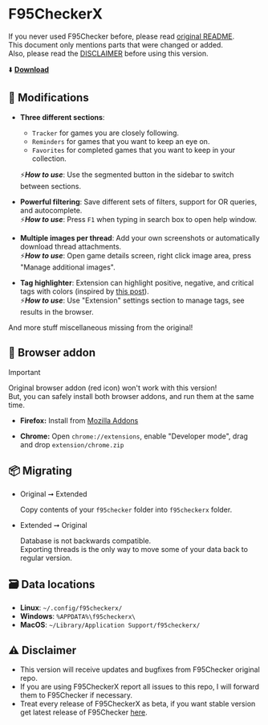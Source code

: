 # F95CheckerX

If you never used F95Checker before, please read [original README](https://github.com/Willy-JL/F95Checker).  
This document only mentions parts that were changed or added.  
Also, please read the [DISCLAIMER](https://github.com/littleraisins/F95CheckerX#warning-disclaimer) before using this version.

:arrow_down: **[Download](https://github.com/littleraisins/F95CheckerX/releases/latest)**

## :dna: Modifications

- **Three different sections**:
  - `Tracker` for games you are closely following.
  - `Reminders` for games that you want to keep an eye on.
  - `Favorites` for completed games that you want to keep in your collection.
  
  :zap:***How to use***: Use the segmented button in the sidebar to switch between sections.
- **Powerful filtering**: Save different sets of filters, support for OR queries, and autocomplete.  
  :zap:***How to use***: Press `F1` when typing in search box to open help window.
- **Multiple images per thread**: Add your own screenshots or automatically download thread attachments.  
  :zap:***How to use***: Open game details screen, right click image area, press "Manage additional images".
- **Tag highlighter**: Extension can highlight positive, negative, and critical tags with colors (inspired by [this post](https://f95zone.to/threads/f95zones-latest-updates-tag-highlighter.156364/)).  
  :zap:***How to use***: Use "Extension" settings section to manage tags, see results in the browser.

And more stuff miscellaneous missing from the original!

## :link: Browser addon

> [!IMPORTANT]
> Original browser addon (red icon) won't work with this version!  
> But, you can safely install both browser addons, and run them at the same time.

- **Firefox:** Install from [Mozilla Addons](https://addons.mozilla.org/en-US/firefox/addon/f95checkerx-browser-addon/?utm_source=addons.mozilla.org&utm_medium=referral&utm_content=search)

- **Chrome:** Open `chrome://extensions`, enable "Developer mode", drag and drop `extension/chrome.zip`

## :package: Migrating
* Original ➞ Extended
  
  Copy contents of your `f95checker` folder into `f95checkerx` folder.

* Extended ➞ Original
  
  Database is not backwards compatible.  
  Exporting threads is the only way to move some of your data back to regular version.

## :card_file_box: Data locations

  - **Linux**: `~/.config/f95checkerx/`
  - **Windows**: `%APPDATA%\f95checkerx\`
  - **MacOS**: `~/Library/Application Support/f95checkerx/`



## :warning: Disclaimer

- This version will receive updates and bugfixes from F95Checker original repo.
- If you are using F95CheckerX report all issues to this repo, I will forward them to F95Checker if necessary.
- Treat every release of F95CheckerX as beta, if you want stable version get latest release of F95Checker [here](https://github.com/Willy-JL/F95Checker/releases/latest).
